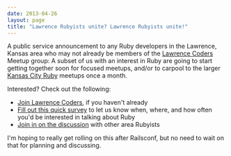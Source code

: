 ```yaml
---
date: 2013-04-26
layout: page
title: "Lawrence Rubyists unite? Lawrence Rubyists unite!"
---
```


A public service announcement to any Ruby developers in the Lawrence, Kansas area who may not already be members of the [Lawrence Coders](http://www.meetup.com/Lawrence-Coders/) Meetup group: A subset of us with an interest in Ruby are going to start getting together soon for focused meetups, and/or to carpool to the larger [Kansas City Ruby](http://www.meetup.com/kcruby/) meetups once a month.

Interested? Check out the following:

- [Join Lawrence Coders](http://www.meetup.com/Lawrence-Coders/), if you haven't already
- [Fill out this quick survey](https://docs.google.com/forms/d/1bHku2qTq9JkDAljZtlqEp-n_xGNBBe0m1cawt170Hrw/viewform) to let us know when, where, and how often you'd be interested in talking about Ruby
- [Join in on the discussion](http://www.meetup.com/Lawrence-Coders/messages/boards/thread/33574092) with other area Rubyists

I'm hoping to really get rolling on this after Railsconf, but no need to wait on that for planning and discussing.
